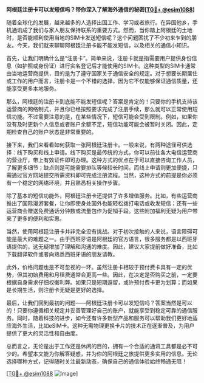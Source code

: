 **阿根廷注册卡可以发短信吗？带你深入了解海外通信的秘密[[TG💪+ @esim1088](https://t.me/s/esim1088)]**

随着全球化的发展，越来越多的人选择出国工作、学习或者旅行。在异国他乡，手机通讯成了我们与家人朋友保持联系的重要方式。然而，当你踏上阿根廷的土地时，是否能顺利使用当地的SIM卡发送短信呢？这个问题困扰了不少初来乍到的朋友。今天，我们就来聊聊阿根廷注册卡能不能发短信，以及相关的通信小知识。

首先，让我们明确什么是“注册卡”。简单来说，注册卡就是指需要用户提供身份信息（如护照或身份证）进行实名登记后才能使用的SIM卡。这种类型的SIM卡通常由当地运营商提供，目的是为了遵守国家关于通信安全的规定。对于想要长期居住或工作的用户而言，注册卡是一个不错的选择，因为它不仅能够保证通信质量，还能享受更多本地服务。

那么，阿根廷的注册卡到底能不能发短信呢？答案是肯定的！只要你的手机支持该运营商的网络制式，并且你已经按照要求完成了注册手续，那么就可以正常使用短信功能。不过需要注意的是，在某些情况下，短信可能会受到限制。例如，如果你没有及时更新个人信息或者账户余额不足，短信功能可能会被暂时关闭。因此，定期检查自己的账户状态是非常重要的。

接下来，我们来看看如何获取一张阿根廷注册卡。一般来说，有两种途径可供选择：线下购买和线上申请。线下购买是最传统的方式，你可以前往各大电信运营商的营业厅，带上有效证件即可办理。这种方式的优点在于可以直接咨询工作人员，了解更多细节；缺点则是可能需要排队等候较长时间。而线上申请则更加便捷，只需通过官方网站提交所需资料即可完成注册流程。当然，这种方式的前提是你必须有一个稳定的网络环境，并且熟悉相关操作步骤。

除了基本的短信功能外，阿根廷注册卡还提供了许多增值服务。比如，有些运营商推出了国际漫游套餐，让你即使身处国外也能轻松拨打电话或收发短信；还有一些运营商会赠送免费通话分钟数或流量包作为促销手段。这些附加福利无疑为用户带来了更多的便利和实惠。

当然，使用阿根廷注册卡并非完全没有挑战。对于初次接触的人来说，语言障碍可能是最大的难题之一。由于西班牙语是阿根廷的官方语言，很多服务都是以西班牙语提供的，这无疑增加了理解和沟通的难度。因此，建议大家提前做好准备，比如下载翻译软件或者向熟悉西班牙语的朋友请教。

此外，价格问题也是不可忽视的一环。虽然注册卡相较于预付费卡具有一定的优势，但其初始费用和月租费通常会更高一些。因此，在决定是否购买之前，一定要根据自身需求仔细权衡利弊。如果只是短期逗留，或许预付费卡更为划算；而如果是长期生活，则注册卡无疑是更好的选择。

最后，让我们回到最初的问题——阿根廷注册卡可以发短信吗？答案当然是可以的！只要你遵循相关规定并妥善管理好自己的账户，就能享受到稳定可靠的通信服务。同时，随着科技的进步，如今还有许多新型产品和服务可以帮助我们更好地适应海外生活，比如eSIM卡。这种无需物理更换卡片的技术正在逐渐普及，为用户提供了更大的灵活性和自由度。

总而言之，无论是出于工作还是休闲的目的，拥有一个合适的通讯工具都是必不可少的。希望本文能为你解答疑惑，并为你的阿根廷之旅提供更多实用的信息。无论选择哪种方式，记得随时关注最新动态，确保自己的通信体验始终畅通无阻！

[[TG💪+ @esim1088](https://t.me/s/esim1088) ![Image](https://i.postimg.cc/4NQfJmqS/Snipaste-2025-05-13-00-14-12.png)]